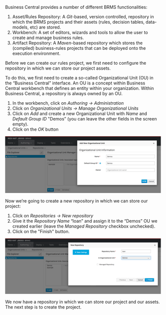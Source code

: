 
Business Central provides a number of different BRMS functionalities:

1. Asset/Rules Repository: A *Git*-based, version controlled, repository in which the BRMS projects and their assets (rules, decision tables, data-models, etc) are stored.
2. Workbench: A set of editors, wizards and tools to allow the user to create and manage business rules.
3. Artifact Repository:  A *Maven*-based repository which stores the (compiled) business-rules projects that can be deployed onto the execution environment.

Before we can create our rules project, we first need to configure the repository in which we can store our project assets.

To do this, we first need to create a so-called Organizational Unit (OU) in the “Business Central” interface. An OU is a concept within Business Central workbench that defines an entity within your organization. Within Business Central, a repository is always owned by an OU.

1. In the workbench, click on *Authoring -> Administration*
2. Click on *Organizational Units -> Manage Organizational Units*
3. Click on *Add* and create a new Organizational Unit with *Name* and *Default Group ID* "Demos” (you can leave the other fields in the screen empty).
4. Click on the *OK* button

<img src="../assets/brms-organizational-unit.png" width="800" />

Now we’re going to create a new repository in which we can store our project:

1. Click on *Repositories -> New repository*
2. Give it the *Repository Name* “loan” and assign it to the “Demos” OU we created earlier (leave the *Managed Repository* checkbox unchecked).
3. Click on the "Finish" button.

<img src="../assets/brms-loan-repository.png" width="800" />

We now have a repository in which we can store our project and our assets. The next step is to create the project.
